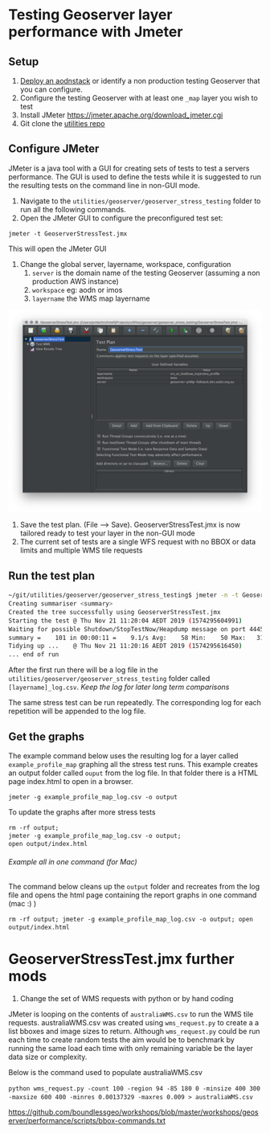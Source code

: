 

#  Testing Geoserver layer performance with Jmeter

## Setup

1. [Deploy an aodnstack](https://github.com/aodn/chef/blob/master/doc/README.pipeline-box.md#deploying-your-aws-stack) or identify a non production testing Geoserver that you can configure.
1. Configure the testing Geoserver with at least one `_map` layer you wish to test
1. Install JMeter https://jmeter.apache.org/download_jmeter.cgi
1. Git clone the [utilities repo](https://github.com/aodn/utilities)

## Configure JMeter

JMeter is a java tool with a GUI for creating sets of tests to test a servers performance. The GUI is used to define the tests while it is suggested to run the resulting tests on the command line in non-GUI mode.

1. Navigate to the `utilities/geoserver/geoserver_stress_testing` folder to run all the following commands.
1. Open the JMeter GUI to configure the preconfigured test set:

```$xslt
jmeter -t GeoserverStressTest.jmx
```

This will open the JMeter GUI
1. Change the global server, layername, workspace, configuration
    1. `server` is the domain name of the testing Geoserver (assuming a non production AWS instance)
    1. `workspace` eg: aodn or imos
    1. `layername` the WMS map layername 

![thingy](images/main.png) 

1. Save the test plan. (File --> Save). GeoserverStressTest.jmx is now tailored ready to test your layer in the non-GUI mode
1. The current set of tests are a single WFS request with no BBOX or data limits and multiple WMS tile requests 

## Run the test plan

```bash
~/git/utilities/geoserver/geoserver_stress_testing$ jmeter -n -t GeoserverStressTest.jmx
Creating summariser <summary>
Created the tree successfully using GeoserverStressTest.jmx
Starting the test @ Thu Nov 21 11:20:04 AEDT 2019 (1574295604991)
Waiting for possible Shutdown/StopTestNow/Heapdump message on port 4445
summary =    101 in 00:00:11 =    9.1/s Avg:    58 Min:    50 Max:   310 Err:   101 (100.00%)
Tidying up ...    @ Thu Nov 21 11:20:16 AEDT 2019 (1574295616450)
... end of run

```
After the first run there will be a log file in the `utilities/geoserver/geoserver_stress_testing` folder called `[layername]_log.csv`. *Keep the log for later long term comparisons*

The same stress test can be run repeatedly.  The corresponding log for each repetition will be appended to the log file.

## Get the graphs
The example command below uses the resulting log for a layer called `example_profile_map` graphing all the  stress test runs. This example creates an output folder called `ouput` from the log file. In that folder there is a HTML page index.html to open in a browser.

```
jmeter -g example_profile_map_log.csv -o output
```
To update the graphs after more stress tests
```$xslt
rm -rf output; 
jmeter -g example_profile_map_log.csv -o output; 
open output/index.html
```


###### Example all in one command (for Mac)

The command below cleans up the `output` folder and recreates from the log file and opens the html page containing the report graphs in one command (mac :) )

```$xslt
rm -rf output; jmeter -g example_profile_map_log.csv -o output; open output/index.html
```

# GeoserverStressTest.jmx further mods

1. Change the set of WMS requests with python or by hand coding

JMeter is looping on the contents of `australiaWMS.csv` to run the WMS tile requests. australiaWMS.csv was created using `wms_request.py` to create a a list bboxes and image sizes to return. Although `wms_request.py` could be run each time to create random tests the aim would be to benchmark by running the same load each time with only remaining variable be the layer data size or complexity.


Below is the command used to populate australiaWMS.csv


`python wms_request.py -count 100 -region 94 -85 180 0 -minsize 400 300 -maxsize 600 400 -minres 0.00137329 -maxres 0.009 > australiaWMS.csv`


https://github.com/boundlessgeo/workshops/blob/master/workshops/geoserver/performance/scripts/bbox-commands.txt

